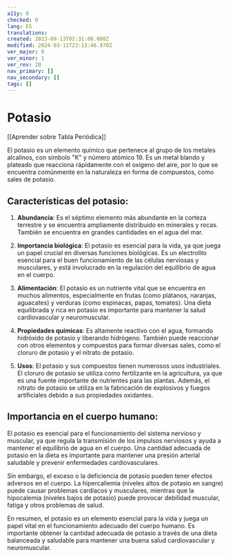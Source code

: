 ```yaml
---
a11y: 0
checked: 0
lang: ES
translations: 
created: 2023-09-13T02:31:00.000Z
modified: 2024-03-11T23:13:46.970Z
ver_major: 0
ver_minor: 1
ver_rev: 20
nav_primary: []
nav_secondary: []
tags: []
---
```

# Potasio

[[Aprender sobre Tabla Periódica]]

El potasio es un elemento químico que pertenece al grupo de los metales alcalinos, con símbolo "K" y número atómico 19. Es un metal blando y plateado que reacciona rápidamente con el oxígeno del aire, por lo que se encuentra comúnmente en la naturaleza en forma de compuestos, como sales de potasio.

## **Características del potasio:**

1. **Abundancia**: Es el séptimo elemento más abundante en la corteza terrestre y se encuentra ampliamente distribuido en minerales y rocas. También se encuentra en grandes cantidades en el agua del mar.
    
2. **Importancia biológica**: El potasio es esencial para la vida, ya que juega un papel crucial en diversas funciones biológicas. Es un electrolito esencial para el buen funcionamiento de las células nerviosas y musculares, y está involucrado en la regulación del equilibrio de agua en el cuerpo.
    
3. **Alimentación**: El potasio es un nutriente vital que se encuentra en muchos alimentos, especialmente en frutas (como plátanos, naranjas, aguacates) y verduras (como espinacas, papas, tomates). Una dieta equilibrada y rica en potasio es importante para mantener la salud cardiovascular y neuromuscular.
    
4. **Propiedades químicas**: Es altamente reactivo con el agua, formando hidróxido de potasio y liberando hidrógeno. También puede reaccionar con otros elementos y compuestos para formar diversas sales, como el cloruro de potasio y el nitrato de potasio.
    
5. **Usos**: El potasio y sus compuestos tienen numerosos usos industriales. El cloruro de potasio se utiliza como fertilizante en la agricultura, ya que es una fuente importante de nutrientes para las plantas. Además, el nitrato de potasio se utiliza en la fabricación de explosivos y fuegos artificiales debido a sus propiedades oxidantes.
    

## **Importancia en el cuerpo humano:**

El potasio es esencial para el funcionamiento del sistema nervioso y muscular, ya que regula la transmisión de los impulsos nerviosos y ayuda a mantener el equilibrio de agua en el cuerpo. Una cantidad adecuada de potasio en la dieta es importante para mantener una presión arterial saludable y prevenir enfermedades cardiovasculares.

Sin embargo, el exceso o la deficiencia de potasio pueden tener efectos adversos en el cuerpo. La hipercaliemia (niveles altos de potasio en sangre) puede causar problemas cardíacos y musculares, mientras que la hipocalemia (niveles bajos de potasio) puede provocar debilidad muscular, fatiga y otros problemas de salud.

En resumen, el potasio es un elemento esencial para la vida y juega un papel vital en el funcionamiento adecuado del cuerpo humano. Es importante obtener la cantidad adecuada de potasio a través de una dieta balanceada y saludable para mantener una buena salud cardiovascular y neuromuscular.